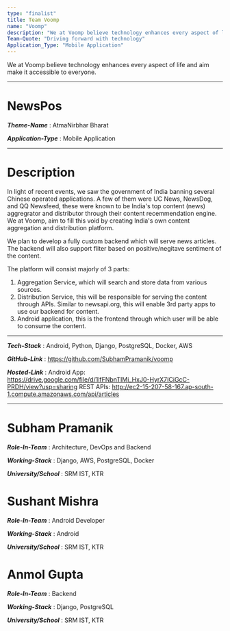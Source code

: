 ```yaml
---
type: "finalist"
title: Team Voomp
name: "Voomp"
description: "We at Voomp believe technology enhances every aspect of life and aim make it accessible to everyone."
Team-Quote: "Driving forward with technology"
Application_Type: "Mobile Application"
---
```


We at Voomp believe technology enhances every aspect of life and aim make it accessible to everyone.

---

# NewsPos

_**Theme-Name**_ : AtmaNirbhar Bharat

_**Application-Type**_ : Mobile Application

---

# Description

In light of recent events, we saw the government of India banning several Chinese operated applications. A few of them were UC News, NewsDog, and QQ Newsfeed, these were known to be India's top content (news) aggregrator and distributor through their content recemmendation engine. We at Voomp, aim to fill this void by creating India's own content aggregation and distribution platform.

We plan to develop a fully custom backend which will serve news articles. The backend will also support fliter based on positive/negitave sentiment of the content.

The platform will consist majorly of 3 parts:

1. Aggregation Service, which will search and store data from various sources.
2. Distribution Service, this will be responsible for serving the content through APIs. Similar to newsapi.org, this will enable 3rd party apps to use our backend for content.
3. Android application, this is the frontend through which user will be able to consume the content.

---

_**Tech-Stack**_ : Android, Python, Django, PostgreSQL, Docker, AWS

_**GitHub-Link**_ : https://github.com/SubhamPramanik/voomp

_**Hosted-Link**_ : Android App: https://drive.google.com/file/d/1lfFNbnTIMi_HxJ0-HyrX7ICiGcC-PRDH/view?usp=sharing
REST APIs: http://ec2-15-207-58-167.ap-south-1.compute.amazonaws.com/api/articles

---

# Subham Pramanik

_**Role-In-Team**_ : Architecture, DevOps and Backend

_**Working-Stack**_ : Django, AWS, PostgreSQL, Docker

_**University/School**_ : SRM IST, KTR

# Sushant Mishra

_**Role-In-Team**_ : Android Developer

_**Working-Stack**_ : Android

_**University/School**_ : SRM IST, KTR

# Anmol Gupta

_**Role-In-Team**_ : Backend

_**Working-Stack**_ : Django, PostgreSQL

_**University/School**_ : SRM IST, KTR
